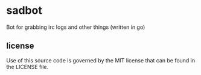 sadbot
======

Bot for grabbing irc logs and other things (written in go)

license
-------
Use of this source code is governed by the MIT license that can be found in the LICENSE file.
